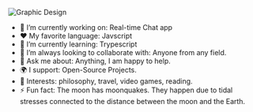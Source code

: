 ![Graphic Design](https://user-images.githubusercontent.com/50310777/184666765-45757e04-1c34-4837-8fb7-67020ee01dd8.jpg)


- 🔭 I’m currently working on: Real-time Chat app
- :heart: My favorite language: Javscript
- 🌱 I’m currently learning: Trypescript
- 👯 I’m always looking to collaborate with: Anyone from any field.
- 💬 Ask me about: Anything, I am happy to help.
- 🌍 I support: Open-Source Projects.
- 💜 Interests: philosophy, travel, video games, reading.
- ⚡ Fun fact: The moon has moonquakes. They happen due to tidal stresses connected to the distance between the moon and the Earth.

